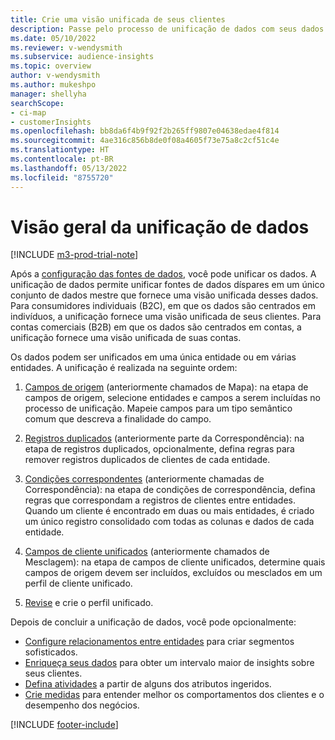 ```yaml
---
title: Crie uma visão unificada de seus clientes
description: Passe pelo processo de unificação de dados com seus dados para criar um único conjunto de perfis de cliente unificados.
ms.date: 05/10/2022
ms.reviewer: v-wendysmith
ms.subservice: audience-insights
ms.topic: overview
author: v-wendysmith
ms.author: mukeshpo
manager: shellyha
searchScope:
- ci-map
- customerInsights
ms.openlocfilehash: bb8da6f4b9f92f2b265ff9807e04638edae4f814
ms.sourcegitcommit: 4ae316c856b8de0f08a4605f73e75a8c2cf51c4e
ms.translationtype: HT
ms.contentlocale: pt-BR
ms.lasthandoff: 05/13/2022
ms.locfileid: "8755720"
---
```

# <a name="data-unification-overview"></a>Visão geral da unificação de dados

[!INCLUDE [m3-prod-trial-note](includes/m3-prod-trial-note.md)]

Após a [configuração das fontes de dados](data-sources.md), você pode unificar os dados. A unificação de dados permite unificar fontes de dados díspares em um único conjunto de dados mestre que fornece uma visão unificada desses dados. Para consumidores individuais (B2C), em que os dados são centrados em indivíduos, a unificação fornece uma visão unificada de seus clientes. Para contas comerciais (B2B) em que os dados são centrados em contas, a unificação fornece uma visão unificada de suas contas.

Os dados podem ser unificados em uma única entidade ou em várias entidades. A unificação é realizada na seguinte ordem:

1. [Campos de origem](map-entities.md) (anteriormente chamados de Mapa): na etapa de campos de origem, selecione entidades e campos a serem incluídas no processo de unificação. Mapeie campos para um tipo semântico comum que descreva a finalidade do campo.

1. [Registros duplicados](remove-duplicates.md) (anteriormente parte da Correspondência): na etapa de registros duplicados, opcionalmente, defina regras para remover registros duplicados de clientes de cada entidade.

1. [Condições correspondentes](match-entities.md) (anteriormente chamadas de Correspondência): na etapa de condições de correspondência, defina regras que correspondam a registros de clientes entre entidades. Quando um cliente é encontrado em duas ou mais entidades, é criado um único registro consolidado com todas as colunas e dados de cada entidade.

1. [Campos de cliente unificados](merge-entities.md) (anteriormente chamados de Mesclagem): na etapa de campos de cliente unificados, determine quais campos de origem devem ser incluídos, excluídos ou mesclados em um perfil de cliente unificado.  

1. [Revise](review-unification.md) e crie o perfil unificado.

Depois de concluir a unificação de dados, você pode opcionalmente:

- [Configure relacionamentos entre entidades](relationships.md) para criar segmentos sofisticados.
- [Enriqueça seus dados](enrichment-hub.md) para obter um intervalo maior de insights sobre seus clientes.
- [Defina atividades](activities.md) a partir de alguns dos atributos ingeridos.
- [Crie medidas](measures.md) para entender melhor os comportamentos dos clientes e o desempenho dos negócios.

[!INCLUDE [footer-include](includes/footer-banner.md)]
